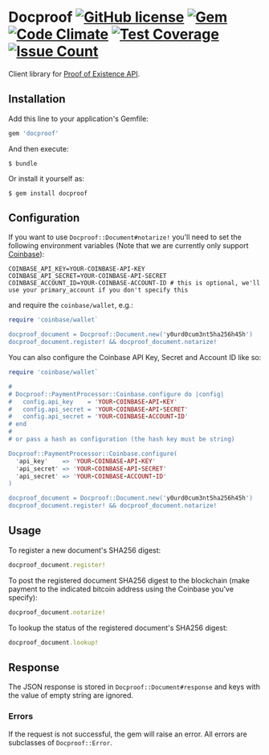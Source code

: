 # Docproof [![GitHub license](https://img.shields.io/badge/license-MIT-blue.svg?style=flat-square)](https://raw.githubusercontent.com/ixandidu/docproof/master/LICENSE.md) [![Gem](https://img.shields.io/gem/v/docproof.svg?style=flat-square)](https://rubygems.org/gems/docproof) [![Code Climate](https://codeclimate.com/github/ixandidu/docproof/badges/gpa.svg)](https://codeclimate.com/github/ixandidu/docproof) [![Test Coverage](https://codeclimate.com/github/ixandidu/docproof/badges/coverage.svg)](https://codeclimate.com/github/ixandidu/docproof/coverage) [![Issue Count](https://codeclimate.com/github/ixandidu/docproof/badges/issue_count.svg)](https://codeclimate.com/github/ixandidu/docproof)

Client library for [Proof of Existence API](https://proofofexistence.com/developers).

## Installation

Add this line to your application's Gemfile:

```ruby
gem 'docproof'
```

And then execute:

    $ bundle

Or install it yourself as:

    $ gem install docproof

## Configuration

If you want to use `Docproof::Document#notarize!` you'll need to set the following environment variables (Note that we are currently only support [Coinbase](https://github.com/coinbase/coinbase-ruby)):


    COINBASE_API_KEY=YOUR-COINBASE-API-KEY
    COINBASE_API_SECRET=YOUR-COINBASE-API-SECRET
    COINBASE_ACCOUNT_ID=YOUR-COINBASE-ACCOUNT-ID # this is optional, we'll use your primary_account if you don't specify this

and require the `coinbase/wallet`, e.g.:

```ruby
require 'coinbase/wallet`

docproof_document = Docproof::Document.new('y0urd0cum3nt5ha256h45h')
docproof_document.register! && docproof_document.notarize!
```

You can also configure the Coinbase API Key, Secret and Account ID like so:

```ruby
require 'coinbase/wallet`

#
# Docproof::PaymentProcessor::Coinbase.configure do |config|
#   config.api_key    = 'YOUR-COINBASE-API-KEY'
#   config.api_secret = 'YOUR-COINBASE-API-SECRET'
#   config.api_secret = 'YOUR-COINBASE-ACCOUNT-ID'
# end
#
# or pass a hash as configuration (the hash key must be string)

Docproof::PaymentProcessor::Coinbase.configure(
  'api_key'    => 'YOUR-COINBASE-API-KEY'
  'api_secret' => 'YOUR-COINBASE-API-SECRET'
  'api_secret' => 'YOUR-COINBASE-ACCOUNT-ID'
)

docproof_document = Docproof::Document.new('y0urd0cum3nt5ha256h45h')
docproof_document.register! && docproof_document.notarize!
```

## Usage

To register a new document's SHA256 digest:

```ruby
docproof_document.register!
```

To post the registered document SHA256 digest to the blockchain (make payment to the indicated bitcoin address using the Coinbase you've specify):

```ruby
docproof_document.notarize!
```

To lookup the status of the registered document's SHA256 digest:

```ruby
docproof_document.lookup!
```

## Response

The JSON response is stored in `Docproof::Document#response` and keys with the value of empty string are ignored.

### Errors

If the request is not successful, the gem will raise an error. All errors are subclasses of `Docproof::Error`.
